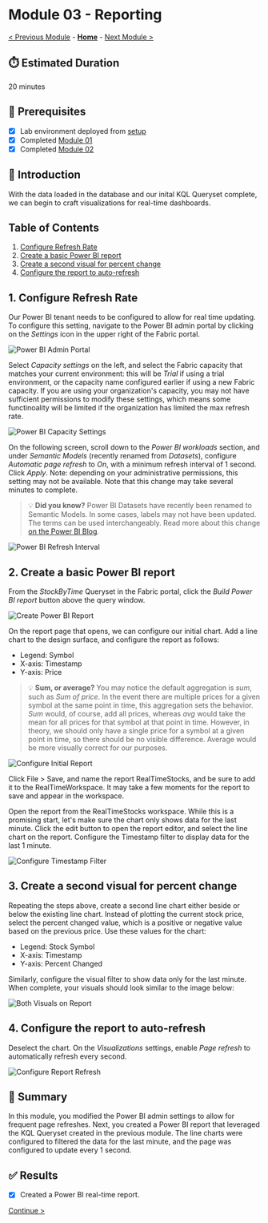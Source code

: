 # Module 03 - Reporting

[< Previous Module](./module02.md) - **[Home](../README.md)** - [Next Module >](./module04.md)

## :stopwatch: Estimated Duration

20 minutes

## :thinking: Prerequisites

- [x] Lab environment deployed from [setup](../modules/module00.md)
- [x] Completed [Module 01](../modules/module01.md)
- [x] Completed [Module 02](../modules/module02.md)

## :loudspeaker: Introduction

With the data loaded in the database and our inital KQL Queryset complete, we can begin to craft visualizations for real-time dashboards.

## Table of Contents

1. [Configure Refresh Rate](#1-configure-refresh-rate)
2. [Create a basic Power BI report](#2-create-a-basic-power-bi-report)
3. [Create a second visual for percent change](#3-create-a-second-visual-for-percent-change)
4. [Configure the report to auto-refresh](#4-configure-the-report-to-auto-refresh)

## 1. Configure Refresh Rate

Our Power BI tenant needs to be configured to allow for real time updating. To configure this setting, navigate to the Power BI admin portal by clicking on the *Settings* icon in the upper right of the Fabric portal. 

![Power BI Admin Portal](../images/module03/pbiadminportal.png)

Select *Capacity settings* on the left, and select the Fabric capacity that matches your current environment: this will be *Trial* if using a trial environment, or the capacity name configured earlier if using a new Fabric capacity. If you are using your organization's capacity, you may not have sufficient permissions to modify these settings, which means some functinoality will be limited if the organization has limited the max refresh rate.

![Power BI Capacity Settings](../images/module03/fabriccapacitysettings.png)

On the following screen, scroll down to the *Power BI workloads* section, and under *Semantic Models* (recently renamed from *Datasets*), configure *Automatic page refresh* to *On*, with a minimum refresh interval of 1 second. Click *Apply*. Note: depending on your administrative permissions, this setting may not be available. Note that this change may take several minutes to complete.

> :bulb: **Did you know?**
> Power BI Datasets have recently been renamed to Semantic Models. In some cases, labels may not have been updated. The terms can be used interchangeably. Read more about this change [on the Power BI Blog](https://powerbi.microsoft.com/en-us/blog/datasets-renamed-to-semantic-models/).

![Power BI Refresh Interval](../images/module03/pbiautorefresh.png)

## 2. Create a basic Power BI report

From the *StockByTime* Queryset in the Fabric portal, click the *Build Power BI report* button above the query window.

![Create Power BI Report](../images/module03/buildpbireport.png)

On the report page that opens, we can configure our initial chart. Add a line chart to the design surface, and configure the report as follows:

* Legend: Symbol
* X-axis: Timestamp
* Y-axis: Price

> :bulb: **Sum, or average?**
> You may notice the default aggregation is *sum*, such as *Sum of price*. In the event there are multiple prices for a given symbol at the same point in time, this aggregation sets the behavior. *Sum* would, of course, add all prices, whereas *avg* would take the mean for all prices for that symbol at that point in time. However, in theory, we should only have a single price for a symbol at a given point in time, so there should be no visible difference. Average would be more visually correct for our purposes. 

![Configure Initial Report](../images/module03/pbiinitialreport.png)

Click File > Save, and name the report RealTimeStocks, and be sure to add it to the RealTimeWorkspace. It may take a few moments for the report to save and appear in the workspace.

Open the report from the RealTimeStocks workspace. While this is a promising start, let's make sure the chart only shows data for the last minute. Click the edit button to open the report editor, and select the line chart on the report. Configure the Timestamp filter to display data for the last 1 minute.

![Configure Timestamp Filter](../images/module03/pbitimestampfilter.png)

## 3. Create a second visual for percent change

Repeating the steps above, create a second line chart either beside or below the existing line chart. Instead of plotting the current stock price, select the percent changed value, which is a positive or negative value based on the previous price. Use these values for the chart:

* Legend: Stock Symbol
* X-axis: Timestamp
* Y-axis: Percent Changed

Similarly, configure the visual filter to show data only for the last minute. When complete, your visuals should look similar to the image below:

![Both Visuals on Report](../images/module03/bothreports.png)

## 4. Configure the report to auto-refresh

Deselect the chart. On the *Visualizations* settings, enable *Page refresh* to automatically refresh every second.

![Configure Report Refresh](../images/module03/pbipagerefresh.png)

## :tada: Summary

In this module, you modified the Power BI admin settings to allow for frequent page refreshes. Next, you created a Power BI report that leveraged the KQL Queryset created in the previous module. The line charts were configured to filtered the data for the last minute, and the page was configured to update every 1 second.

## :white_check_mark: Results

- [x] Created a Power BI real-time report.

[Continue >](./module04.md)